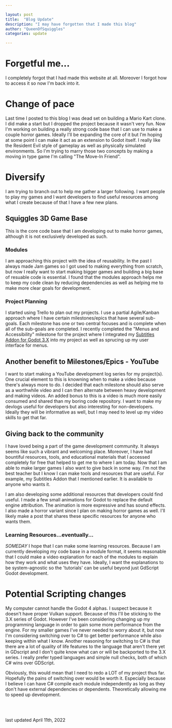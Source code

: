 ```yaml
---

layout: post
title:  "Blog Update"
description: "I may have forgotten that I made this blog"
author: "QueenOfSquiggles"
categories: update

---
```



# Forgetful me...

I completely forgot that I had made this website at all. Moreover I forgot how to access it so now I'm back into it. 

# Change of pace

Last time I posted to this blog I was dead set on building a Mario Kart clone. I did make a start but I dropped the project because it wasn't very fun. Now I'm working on building a really strong code base that I can use to make a couple horror games. Ideally I'll be expanding the core of it but I'm hoping at some point I can make it act as an extension to Godot itself. I really like the Resident Evil style of gameplay as well as physically simulated environments. So I'm trying to marry those two concepts by making a moving in type game I'm calling "The Move-In Friend". 

# Diversify

I am trying to branch out to help me gather a larger following. I want people to play my games and I want developers to find useful resources among what I create because of that I have a few new plans.

## Squiggles 3D Game Base
This is the core code base that I am developing out to make horror games, although it is not exclusively developed as such. 

### Modules

I am approaching this project with the idea of reusability. In the past I always made Jam games so I got used to making everything from scratch, but now I really want to start making bigger games and building a big base of resuable code is essential. I found that the modules approach helps me to keep my code clean by reducing dependencies as well as helping me to make more clear goals for development.

### Project Planning

I started using Trello to plan out my projects. I use a partial Agile/Kanban approach where I have certain milestones/epics that have several sub-goals. Each milestone has one or two central focuses and is complete when all of the sub-goals are completed. I recently completed the "Menus and Accessibility" milestone for the project where I integrated my [Subtitles Addon for Godot 3.X](https://github.com/QueenOfSquiggles/godot-dynamic-subtitles) into my project as well as sprucing up my user interface for menus. 

## Another benefit to Milestones/Epics - YouTube

I want to start making a YouTube development log series for my project(s). One crucial element to this is knowning when to make a video because there's always more to do. I decided that each milestone should also serve as a worthwhile video and I can then alternate between heavy development and making videos. An added bonus to this is a video is much more easily consumed and shared than my boring code repository. I want to make my devlogs useful for developers but also interesting for non-developers. Ideally they will be informative as well, but I may need to level up my video skills to get that far.

## Giving back to the community

I have loved being a part of the game development community. It always seems like such a vibrant and welcoming place. Moreover, I have had bountiful resources, tools, and educational materials that I accessed completely for free that helped to get me to where I am today. Now that I am able to make larger games I also want to give back in some way. I'm not the best teacher but I know I can make tools and resources that are useful. For example, my Subtitles Addon that I mentioned earlier. It is available to anyone who wants it.

I am also developing some additional resources that developers could find useful. I made a few small animations for Godot to replace the default engine attribution. The animation is more expressive and has sound effects. I also made a horror variant since I plan on making horror games as well. I'll likely make a post that shares these specific resources for anyone who wants them.

### Learning Resources...eventually...

*SOMEDAY* I hope that I can make some learning resources. Because I am currently developing my code base in a module format, it seems reasonable that I could make a video explanation for each of the modules to explain how they work and what uses they have. Ideally, I want the explanations to be system-agnostic so the 'tutorials' can be useful beyond just GdScript Godot development. 

# Potential Scripting changes

My computer cannot handle the Godot 4 alphas. I suspect because it doesn't have proper Vulkan support. Because of this I'll be sticking to the 3.X series of Godot. However I've been considering changing up my programming language in order to gain some more performance from the engine. For my smaller games I've never needed to worry about it, but now I'm considering switching over to C# to get better performance while also keeping within what I know. 
Another reasoning for switching to C# is that there are a lot of quality of life features to the language that aren't there yet in GDscript and I don't quite know what can or will be backported to the 3.X series. I really prefer typed languages and simple null checks, both of which C# wins over GDScript.

Obviously, this would mean that I need to redo a LOT of my project thus far. Hopefully the pains of switching over would be worth it. Especially because I believe I can have C# compile each module independently as long as they don't have external dependencies or dependents. Theoretically allowing me to speed up development.

<br>
<br>

last updated April 11th, 2022
